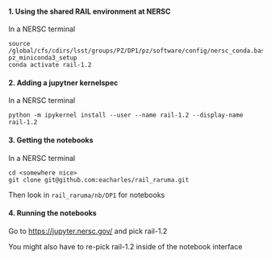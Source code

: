 #### 1. Using the shared RAIL environment at NERSC

In a NERSC terminal

```console
source /global/cfs/cdirs/lsst/groups/PZ/DP1/pz/software/config/nersc_conda.bashrc
pz_miniconda3_setup
conda activate rail-1.2
```

#### 2. Adding a jupytner kernelspec 

In a NERSC terminal

```console
python -m ipykernel install --user --name rail-1.2 --display-name rail-1.2
```

#### 3. Getting the notebooks

In a NERSC terminal

```console
cd <somewhere nice>
git clone git@github.com:eacharles/rail_raruma.git
```

Then look in ```rail_raruma/nb/DP1``` for notebooks


#### 4. Running the notebooks

Go to https://jupyter.nersc.gov/ and pick rail-1.2

You might also have to re-pick rail-1.2 inside of the notebook interface
